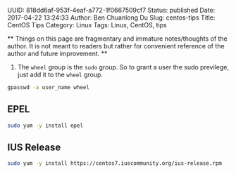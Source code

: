 UUID: 818dd6af-953f-4eaf-a772-1f0667509cf7
Status: published
Date: 2017-04-22 13:24:33
Author: Ben Chuanlong Du
Slug: centos-tips
Title: CentOS Tips
Category: Linux
Tags: Linux, CentOS, tips

**
Things on this page are
fragmentary and immature notes/thoughts of the author.
It is not meant to readers
but rather for convenient reference of the author and future improvement.
**

1. The `wheel` group is the `sudo` group.
So to grant a user the sudo previlege,
just add it to the `wheel` group.

```bash
gpasswd -a user_name wheel
```

## EPEL

```bash
sudo yum -y install epel
```

## IUS Release
```bash
sudo yum -y install https://centos7.iuscommunity.org/ius-release.rpm
```
